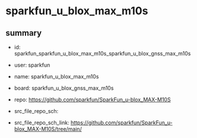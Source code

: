 # sparkfun_u_blox_max_m10s
 
## summary 
* id: sparkfun_sparkfun_u_blox_max_m10s_sparkfun_u_blox_gnss_max_m10s
* user: sparkfun
* name: sparkfun_u_blox_max_m10s
* board: sparkfun_u_blox_gnss_max_m10s
* repo: https://github.com/sparkfun/SparkFun_u-blox_MAX-M10S



* src_file_repo_sch: 
* src_file_repo_sch_link: https://github.com/sparkfun/SparkFun_u-blox_MAX-M10S/tree/main/






